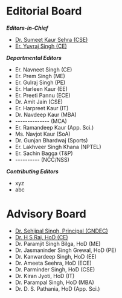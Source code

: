 # Editorial Board  


***Editors-in-Chief***
- [Dr. Sumeet Kaur Sehra (CSE)](https://gndec.ac.in/faculty/?id=95)
- [Er. Yuvraj Singh (CE)](Profiles/YJS.md)


***Departmental Editors***

- Er. Navneet Singh (CE)
- Er. Prem Singh (ME)
- Er. Gulraj Singh (PE)
- Er. Harleen Kaur (EE)
- Er. Preeti Pannu (ECE)
- Dr. Amit Jain (CSE)
- Er. Harpreet Kaur (IT)
- Dr. Navdeep Kaur (MBA)
-  --------------  (MCA)
- Er. Ramandeep Kaur (App. Sci.)
- Ms. Navjot Kaur (SoA)
- Dr. Gunjan Bhardwaj (Sports)
- Er. Lakhveer Singh Khana (NPTEL)
- Er. Sachin Bagga (T&P)
- ---------- (NCC/NSS)

***Contributing Editors***

- xyz
- abc

# Advisory Board

- [Dr. Sehijpal Singh, Principal (GNDEC)](https://gndec.ac.in/faculty/?id=7)
- [Dr. H S Rai, HoD (CE)](https://gndec.ac.in/faculty/?id=268)
- Dr. Paramjit Singh Bilga, HoD (ME)
- Dr. Jasmaninder Singh Grewal, HoD (PE)
- Dr. Kanwardeep Singh, HoD (EE)
- Dr. Ameeta Seehra, HoD (ECE)
- Dr. Parminder Singh, HoD (CSE)
- Dr. Kiran Jyoti, HoD (IT)
- Dr. Parampal Singh, HoD (MBA)
- Dr. D. S. Pathania, HoD (App. Sci.)
